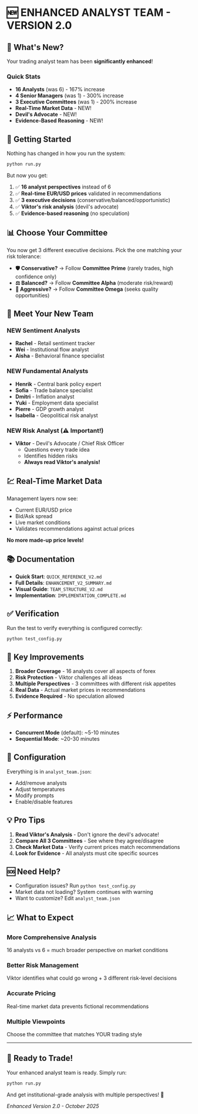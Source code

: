 # 🆕 ENHANCED ANALYST TEAM - VERSION 2.0

## 🎉 What's New?

Your trading analyst team has been **significantly enhanced**! 

### Quick Stats
- **16 Analysts** (was 6) - 167% increase
- **4 Senior Managers** (was 1) - 300% increase  
- **3 Executive Committees** (was 1) - 200% increase
- **Real-Time Market Data** - NEW!
- **Devil's Advocate** - NEW!
- **Evidence-Based Reasoning** - NEW!

## 🚀 Getting Started

Nothing has changed in how you run the system:

```bash
python run.py
```

But now you get:
1. ✅ **16 analyst perspectives** instead of 6
2. ✅ **Real-time EUR/USD prices** validated in recommendations
3. ✅ **3 executive decisions** (conservative/balanced/opportunistic)
4. ✅ **Viktor's risk analysis** (devil's advocate)
5. ✅ **Evidence-based reasoning** (no speculation)

## 📊 Choose Your Committee

You now get 3 different executive decisions. Pick the one matching your risk tolerance:

- **🛡️ Conservative?** → Follow **Committee Prime** (rarely trades, high confidence only)
- **⚖️ Balanced?** → Follow **Committee Alpha** (moderate risk/reward)
- **🎯 Aggressive?** → Follow **Committee Omega** (seeks quality opportunities)

## 👥 Meet Your New Team

### NEW Sentiment Analysts
- **Rachel** - Retail sentiment tracker
- **Wei** - Institutional flow analyst  
- **Aisha** - Behavioral finance specialist

### NEW Fundamental Analysts
- **Henrik** - Central bank policy expert
- **Sofia** - Trade balance specialist
- **Dmitri** - Inflation analyst
- **Yuki** - Employment data specialist
- **Pierre** - GDP growth analyst
- **Isabella** - Geopolitical risk analyst

### NEW Risk Analyst (⚠️ Important!)
- **Viktor** - Devil's Advocate / Chief Risk Officer
  - Questions every trade idea
  - Identifies hidden risks
  - **Always read Viktor's analysis!**

## 💹 Real-Time Market Data

Management layers now see:
- Current EUR/USD price
- Bid/Ask spread
- Live market conditions
- Validates recommendations against actual prices

**No more made-up price levels!**

## 📚 Documentation

- **Quick Start**: `QUICK_REFERENCE_V2.md`
- **Full Details**: `ENHANCEMENT_V2_SUMMARY.md`
- **Visual Guide**: `TEAM_STRUCTURE_V2.md`
- **Implementation**: `IMPLEMENTATION_COMPLETE.md`

## ✅ Verification

Run the test to verify everything is configured correctly:

```bash
python test_config.py
```

## 🎯 Key Improvements

1. **Broader Coverage** - 16 analysts cover all aspects of forex
2. **Risk Protection** - Viktor challenges all ideas
3. **Multiple Perspectives** - 3 committees with different risk appetites
4. **Real Data** - Actual market prices in recommendations
5. **Evidence Required** - No speculation allowed

## ⚡ Performance

- **Concurrent Mode** (default): ~5-10 minutes
- **Sequential Mode**: ~20-30 minutes

## 🔧 Configuration

Everything is in `analyst_team.json`:
- Add/remove analysts
- Adjust temperatures
- Modify prompts
- Enable/disable features

## 💡 Pro Tips

1. **Read Viktor's Analysis** - Don't ignore the devil's advocate!
2. **Compare All 3 Committees** - See where they agree/disagree
3. **Check Market Data** - Verify current prices match recommendations
4. **Look for Evidence** - All analysts must cite specific sources

## 🆘 Need Help?

- Configuration issues? Run `python test_config.py`
- Market data not loading? System continues with warning
- Want to customize? Edit `analyst_team.json`

## 📈 What to Expect

### More Comprehensive Analysis
16 analysts vs 6 = much broader perspective on market conditions

### Better Risk Management  
Viktor identifies what could go wrong + 3 different risk-level decisions

### Accurate Pricing
Real-time market data prevents fictional recommendations

### Multiple Viewpoints
Choose the committee that matches YOUR trading style

---

## 🎉 Ready to Trade!

Your enhanced analyst team is ready. Simply run:

```bash
python run.py
```

And get institutional-grade analysis with multiple perspectives! 🚀

*Enhanced Version 2.0 - October 2025*
